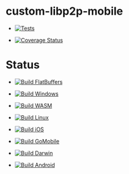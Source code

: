# custom-libp2p-mobile

- [![Tests](https://github.com/DecentRealized/custom-libp2p-mobile/actions/workflows/tests.yml/badge.svg)](https://github.com/DecentRealized/custom-libp2p-mobile/actions/workflows/tests.yml)

- [![Coverage Status](https://coveralls.io/repos/github/DecentRealized/custom-libp2p-mobile/badge.svg)](https://coveralls.io/github/DecentRealized/custom-libp2p-mobile)

# Status

- [![Build FlatBuffers](https://github.com/DecentRealized/custom-libp2p-mobile/actions/workflows/flatbuffers.yml/badge.svg)](https://github.com/DecentRealized/custom-libp2p-mobile/actions/workflows/flatbuffers.yml)

- [![Build Windows](https://github.com/DecentRealized/custom-libp2p-mobile/actions/workflows/windows.yml/badge.svg)](https://github.com/DecentRealized/custom-libp2p-mobile/actions/workflows/windows.yml)

- [![Build WASM](https://github.com/DecentRealized/custom-libp2p-mobile/actions/workflows/wasm.yml/badge.svg)](https://github.com/DecentRealized/custom-libp2p-mobile/actions/workflows/wasm.yml)

- [![Build Linux](https://github.com/DecentRealized/custom-libp2p-mobile/actions/workflows/linux.yml/badge.svg)](https://github.com/DecentRealized/custom-libp2p-mobile/actions/workflows/linux.yml)

- [![Build iOS](https://github.com/DecentRealized/custom-libp2p-mobile/actions/workflows/ios.yml/badge.svg)](https://github.com/DecentRealized/custom-libp2p-mobile/actions/workflows/ios.yml)

- [![Build GoMobile](https://github.com/DecentRealized/custom-libp2p-mobile/actions/workflows/gomobile.yml/badge.svg)](https://github.com/DecentRealized/custom-libp2p-mobile/actions/workflows/gomobile.yml)

- [![Build Darwin](https://github.com/DecentRealized/custom-libp2p-mobile/actions/workflows/darwin.yml/badge.svg)](https://github.com/DecentRealized/custom-libp2p-mobile/actions/workflows/darwin.yml)

- [![Build Android](https://github.com/DecentRealized/custom-libp2p-mobile/actions/workflows/android.yml/badge.svg)](https://github.com/DecentRealized/custom-libp2p-mobile/actions/workflows/android.yml)